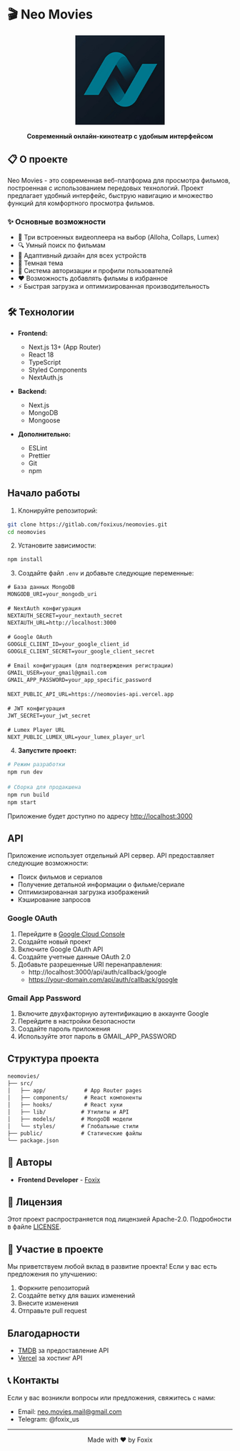 # 🎬 Neo Movies

<div align="center">
  <img src="public/logo.png" alt="Neo Movies Logo" width="200"/>
  <p><strong>Современный онлайн-кинотеатр с удобным интерфейсом</strong></p>
</div>

## 📋 О проекте

Neo Movies - это современная веб-платформа для просмотра фильмов, построенная с использованием передовых технологий. Проект предлагает удобный интерфейс, быструю навигацию и множество функций для комфортного просмотра фильмов.

### ✨ Основные возможности

- 🎥 Три встроенных видеоплеера на выбор (Alloha, Collaps, Lumex)
- 🔍 Умный поиск по фильмам
- 📱 Адаптивный дизайн для всех устройств
- 🌙 Темная тема
- 👤 Система авторизации и профили пользователей
- ❤️ Возможность добавлять фильмы в избранное
- ⚡ Быстрая загрузка и оптимизированная производительность

## 🛠 Технологии

- **Frontend:**
  - Next.js 13+ (App Router)
  - React 18
  - TypeScript
  - Styled Components
  - NextAuth.js

- **Backend:**
  - Next.js
  - MongoDB
  - Mongoose

- **Дополнительно:**
  - ESLint
  - Prettier
  - Git
  - npm

## Начало работы

1. Клонируйте репозиторий:
```bash
git clone https://gitlab.com/foxixus/neomovies.git
cd neomovies
```

2. Установите зависимости:
```bash
npm install
```

3. Создайте файл `.env` и добавьте следующие переменные:
```env
# База данных MongoDB
MONGODB_URI=your_mongodb_uri

# NextAuth конфигурация
NEXTAUTH_SECRET=your_nextauth_secret
NEXTAUTH_URL=http://localhost:3000

# Google OAuth
GOOGLE_CLIENT_ID=your_google_client_id
GOOGLE_CLIENT_SECRET=your_google_client_secret

# Email конфигурация (для подтверждения регистрации)
GMAIL_USER=your_gmail@gmail.com
GMAIL_APP_PASSWORD=your_app_specific_password

NEXT_PUBLIC_API_URL=https://neomovies-api.vercel.app

# JWT конфигурация
JWT_SECRET=your_jwt_secret

# Lumex Player URL
NEXT_PUBLIC_LUMEX_URL=your_lumex_player_url
```


4. **Запустите проект:**
```bash
# Режим разработки
npm run dev

# Сборка для продакшена
npm run build
npm start
```
Приложение будет доступно по адресу [http://localhost:3000](http://localhost:3000)

## API

Приложение использует отдельный API сервер. API предоставляет следующие возможности:

- Поиск фильмов и сериалов
- Получение детальной информации о фильме/сериале
- Оптимизированная загрузка изображений
- Кэширование запросов

### Google OAuth
1. Перейдите в [Google Cloud Console](https://console.cloud.google.com/)
2. Создайте новый проект
3. Включите Google OAuth API
4. Создайте учетные данные OAuth 2.0
5. Добавьте разрешенные URI перенаправления:
   - http://localhost:3000/api/auth/callback/google
   - https://your-domain.com/api/auth/callback/google

### Gmail App Password
1. Включите двухфакторную аутентификацию в аккаунте Google
2. Перейдите в настройки безопасности
3. Создайте пароль приложения
4. Используйте этот пароль в GMAIL_APP_PASSWORD

## Структура проекта

```
neomovies/
├── src/
│   ├── app/            # App Router pages
│   ├── components/     # React компоненты
│   ├── hooks/          # React хуки
│   ├── lib/           # Утилиты и API
│   ├── models/        # MongoDB модели
│   └── styles/        # Глобальные стили
├── public/            # Статические файлы
└── package.json

```

## 👥 Авторы

- **Frontend Developer** - [Foxix](https://gitlab.com/foxixus)

## 📄 Лицензия

Этот проект распространяется под лицензией Apache-2.0. Подробности в файле [LICENSE](LICENSE).

## 🤝 Участие в проекте

Мы приветствуем любой вклад в развитие проекта! Если у вас есть предложения по улучшению:

1. Форкните репозиторий
2. Создайте ветку для ваших изменений
3. Внесите изменения
4. Отправьте pull request


## Благодарности

- [TMDB](https://www.themoviedb.org/) за предоставление API
- [Vercel](https://vercel.com/) за хостинг API

## 📞 Контакты

Если у вас возникли вопросы или предложения, свяжитесь с нами:
- Email: neo.movies.mail@gmail.com
- Telegram: @foxix_us

---

<div align="center">
  <p>Made with ❤️ by Foxix</p>
</div>
